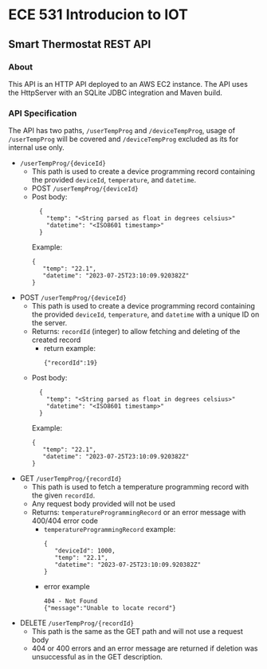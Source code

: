 # ECE 531 Introducion to IOT
## Smart Thermostat REST API


### About
This API is an HTTP API deployed to an AWS EC2 instance. The API uses the HttpServer with an SQLite JDBC integration and Maven build. 

### API Specification
The API has two paths, `/userTempProg` and `/deviceTempProg`, usage of `/userTempProg` will be covered 
and `/deviceTempProg` excluded as its for internal use only. 
- `/userTempProg/{deviceId}`
  - This path is used to create a device programming record containing the provided `deviceId`, `temperature`, and `datetime`. 
  - POST `/userTempProg/{deviceId}`
  - Post body: 
    ```
      {
        "temp": "<String parsed as float in degrees celsius>" 
        "datetime": "<ISO8601 timestamp>"
      }
      ```
    Example: 
    ```
    {
       "temp": "22.1", 
       "datetime": "2023-07-25T23:10:09.920382Z"
    }
    ```
- POST `/userTempProg/{deviceId}`
    - This path is used to create a device programming record containing the provided `deviceId`, `temperature`, and `datetime` with a unique ID on the server.
    - Returns: `recordId` (integer) to allow fetching and deleting of the created record
      - return example: 
        ```
        {"recordId":19}
        ```
    - Post body:
      ```
        {
          "temp": "<String parsed as float in degrees celsius>" 
          "datetime": "<ISO8601 timestamp>"
        }
        ```
      Example:
      ```
      {
         "temp": "22.1", 
         "datetime": "2023-07-25T23:10:09.920382Z"
      }
      ```
- GET `/userTempProg/{recordId}`
    - This path is used to fetch a temperature programming record with the given `recordId`.
    - Any request body provided will not be used
    - Returns: `temperatureProgrammingRecord` or an error message with 400/404 error code
        - `temperatureProgrammingRecord` example:
          ```
          {
             "deviceId": 1000,
             "temp": "22.1",
             "datetime": "2023-07-25T23:10:09.920382Z"
          }
          ```
        - error example 
            ```
            404 - Not Found
            {"message":"Unable to locate record"}
            ```
- DELETE `/userTempProg/{recordId}`
  - This path is the same as the GET path and will not use a request body
  - 404 or 400 errors and an error message are returned if deletion was unsuccessful as in the GET description. 



